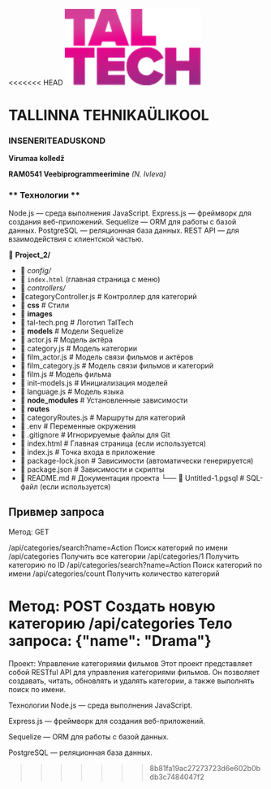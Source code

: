 <<<<<<< HEAD
![TalTech Logo](images/tal-tech.png)

# TALLINNA TEHNIKAÜLIKOOL

### INSENERITEADUSKOND

**Virumaa kolledž**

**RAM0541 Veebiprogrammeerimine** _(N. Ivleva)_

### ** Технологии **

Node.js — среда выполнения JavaScript.
Express.js — фреймворк для создания веб-приложений.
Sequelize — ORM для работы с базой данных.
PostgreSQL — реляционная база данных.
REST API — для взаимодействия с клиентской частью.

📂 **Project_2/**

-   📂 _config/_
-   📄 `index.html` (главная страница с меню)
-   📂 _controllers/_
-   📄categoryController.js # Контроллер для категорий
-   📂 **css** # Стили
-   📂 **images**
-   📄 tal-tech.png # Логотип TalTech
-   📂 **models** # Модели Sequelize
-   📄 actor.js # Модель актёра
-   📄 category.js # Модель категории
-   📄 film_actor.js # Модель связи фильмов и актёров
-   📄 film_category.js # Модель связи фильмов и категорий
-   📄 film.js # Модель фильма
-   📄 init-models.js # Инициализация моделей
-   📄 language.js # Модель языка
-   📂 **node_modules** # Установленные зависимости
-   📂 **routes**
-   📄 categoryRoutes.js # Маршруты для категорий
-   📄 .env # Переменные окружения
-   📄 .gitignore # Игнорируемые файлы для Git
-   📄 index.html # Главная страница (если используется)
-   📄 index.js # Точка входа в приложение
-   📄 package-lock.json # Зависимости (автоматически генерируется)
-   📄 package.json # Зависимости и скрипты
-   📄 README.md # Документация проекта
    └── 📄 Untitled-1.pgsql # SQL-файл (если используется)

## Привмер запроса

Метод: GET

/api/categories/search?name=Action Поиск категорий по имени
/api/categories Получить все категории
/api/categories/1 Получить категорию по ID
/api/categories/search?name=Action Поиск категорий по имени
/api/categories/count Получить количество категорий

Метод: POST Создать новую категорию
/api/categories
Тело запроса: {"name": "Drama"}
=======
Проект: Управление категориями фильмов
Этот проект представляет собой RESTful API для управления категориями фильмов. Он позволяет создавать, читать, обновлять и удалять категории, а также выполнять поиск по имени.

Технологии
Node.js — среда выполнения JavaScript.

Express.js — фреймворк для создания веб-приложений.

Sequelize — ORM для работы с базой данных.

PostgreSQL — реляционная база данных.

> > > > > > > 8b81fa19ac27273723d6e602b0bdb3c7484047f2
